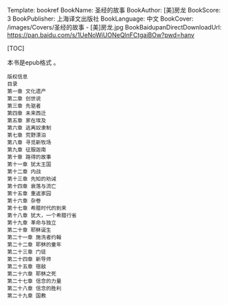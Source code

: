 Template: bookref
BookName: 圣经的故事
BookAuthor: [美]房龙
BookScore: 3
BookPublisher: 上海译文出版社
BookLanguage: 中文
BookCover: /images/Covers/圣经的故事 - [美]房龙.jpg
BookBaidupanDirectDownloadUrl: https://pan.baidu.com/s/1UeNoWiUONeQlnFCtgaiBOw?pwd=hanv


[TOC]

本书是epub格式 。


```
版权信息
目录
第一章 文化遗产
第二章 创世说
第三章 先驱者
第四章 未来西迁
第五章 家在埃及
第六章 逃离奴隶制
第七章 荒野漂泊
第八章 寻觅新牧场
第九章 征服迦南
第十章 路得的故事
第十一章 犹太王国
第十二章 内战
第十三章 先知的劝诫
第十四章 衰落与流亡
第十五章 重返家园
第十六章 杂卷
第十七章 希腊时代的到来
第十八章 犹大，一个希腊行省
第十九章 革命与独立
第二十章 耶稣诞生
第二十一章 施洗者约翰
第二十二章 耶稣的童年
第二十三章 门徒
第二十四章 新导师
第二十五章 宿敌
第二十六章 耶稣之死
第二十七章 信念的力量
第二十八章 信念的胜利
第二十九章 国教
```